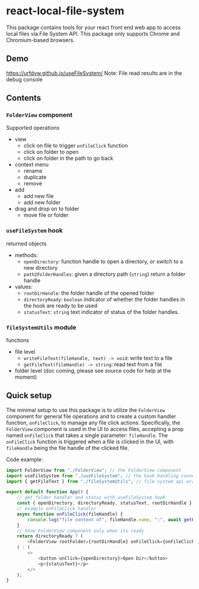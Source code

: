 # react-local-file-system

This package contains tools for your react front end web app to access local files via File System API.
This package only supports Chrome and Chromium-based browsers.

## Demo
https://urfdvw.github.io/useFileSystem/
Note: File read results are in the debug console

## Contents

### `FolderView` component
Supported operations
- view
    - click on file to trigger `onFileClick` function
    - click on folder to open
    - click on folder in the path to go back
- context menu
    - rename
    - duplicate
    - remove
- add
    - add new file
    - add new folder
- drag and drop on to folder
    - move file or folder

### `useFileSystem` hook
returned objects
- methods:
    - `openDirectory`: function handle to open a directory, or switch to a new directory
    - `path2FolderHandles`: given a directory path (`string`) return a folder handle
- values:
    - `rootDirHandle`: the folder handle of the opened folder
    - `directoryReady`: `boolean` indicator of whether the folder handles in the hook are ready to be used
    - `statusText`: `string` text indicator of status of the folder handles.

### `fileSystemUtils` module
functions 
- file level
    - `writeFileText(fileHandle, text) -> void`: write text to a file
    - `getFileText(fileHandle) -> string`: read text from a file
- folder level (doc coming, please see source code for help at the moment)

## Quick setup

The minimal setup to use this package is to utilize the `FolderView` component for general file operations and to create a custom handler function, `onFileClick`, to manage any file click actions. Specifically, the `FolderView` component is used in the UI to access files, accepting a prop named `onFileClick` that takes a single parameter: `fileHandle`. The `onFileClick` function is triggered when a file is clicked in the UI, with `fileHandle` being the file handle of the clicked file.

Code example:

```js
import FolderView from "./FolderView"; // the FolderView component
import useFileSystem from "./useFileSystem"; // the hook handling connections to the directory
import { getFileText } from "./fileSystemUtils"; // file system api wrappers for manipulating files

export default function App() {
    // get folder handler and status with useFileSystem hook
    const { openDirectory, directoryReady, statusText, rootDirHandle } = useFileSystem();
    // example onFileClick handler
    async function onFileClick(fileHandle) {
        console.log("file content of", fileHandle.name, ":", await getFileText(fileHandle));
    }
    // Show FolderView component only when its ready
    return directoryReady ? (
        <FolderView rootFolder={rootDirHandle} onFileClick={onFileClick} />
    ) : (
        <>
            <button onClick={openDirectory}>Open Dir</button>
            <p>{statusText}</p>
        </>
    );
}
```
